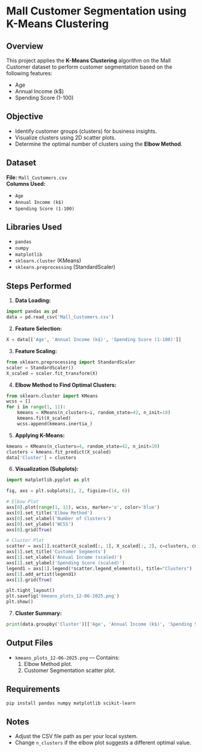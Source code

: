 # Mall Customer Segmentation using K-Means Clustering

## Overview
This project applies the **K-Means Clustering** algorithm on the Mall Customer dataset to perform customer segmentation based on the following features:
- Age
- Annual Income (k$)
- Spending Score (1-100)

## Objective
- Identify customer groups (clusters) for business insights.
- Visualize clusters using 2D scatter plots.
- Determine the optimal number of clusters using the **Elbow Method**.

## Dataset
**File:** `Mall_Customers.csv`  
**Columns Used:**
- `Age`
- `Annual Income (k$)`
- `Spending Score (1-100)`

## Libraries Used
- `pandas`
- `numpy`
- `matplotlib`
- `sklearn.cluster` (KMeans)
- `sklearn.preprocessing` (StandardScaler)

## Steps Performed

1. **Data Loading:**
```python
import pandas as pd
data = pd.read_csv('Mall_Customers.csv')
```

2. **Feature Selection:**
```python
X = data[['Age', 'Annual Income (k$)', 'Spending Score (1-100)']]
```

3. **Feature Scaling:**
```python
from sklearn.preprocessing import StandardScaler
scaler = StandardScaler()
X_scaled = scaler.fit_transform(X)
```

4. **Elbow Method to Find Optimal Clusters:**
```python
from sklearn.cluster import KMeans
wcss = []
for i in range(1, 11):
    kmeans = KMeans(n_clusters=i, random_state=42, n_init=10)
    kmeans.fit(X_scaled)
    wcss.append(kmeans.inertia_)
```

5. **Applying K-Means:**
```python
kmeans = KMeans(n_clusters=4, random_state=42, n_init=10)
clusters = kmeans.fit_predict(X_scaled)
data['Cluster'] = clusters
```

6. **Visualization (Subplots):**
```python
import matplotlib.pyplot as plt

fig, axs = plt.subplots(1, 2, figsize=(14, 6))

# Elbow Plot
axs[0].plot(range(1, 11), wcss, marker='o', color='blue')
axs[0].set_title('Elbow Method')
axs[0].set_xlabel('Number of Clusters')
axs[0].set_ylabel('WCSS')
axs[0].grid(True)

# Cluster Plot
scatter = axs[1].scatter(X_scaled[:, 1], X_scaled[:, 2], c=clusters, cmap='viridis')
axs[1].set_title('Customer Segments')
axs[1].set_xlabel('Annual Income (scaled)')
axs[1].set_ylabel('Spending Score (scaled)')
legend1 = axs[1].legend(*scatter.legend_elements(), title="Clusters")
axs[1].add_artist(legend1)
axs[1].grid(True)

plt.tight_layout()
plt.savefig('kmeans_plots_12-06-2025.png')
plt.show()
```

7. **Cluster Summary:**
```python
print(data.groupby('Cluster')[['Age', 'Annual Income (k$)', 'Spending Score (1-100)']].mean())
```

## Output Files
- `kmeans_plots_12-06-2025.png` — Contains:
  1. Elbow Method plot.
  2. Customer Segmentation scatter plot.

## Requirements
```bash
pip install pandas numpy matplotlib scikit-learn
```

## Notes
- Adjust the CSV file path as per your local system.
- Change `n_clusters` if the elbow plot suggests a different optimal value.
